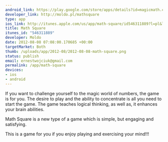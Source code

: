 ```yaml
--- 
android_link: https://play.google.com/store/apps/details?id=magicmath.com
developer_link: http://moldo.pl/mathsquare
type: app
ios_link: http://itunes.apple.com/us/app/math-square/id546311889?l=pl&ls=1%26mt=8
title: Math Square
itunes_id: "546311889"
developer: Moldo
date: 2012-08-08 07:08:00.170685 +00:00
targetMarket: Both
thumb: /uploads/app/2012-08/2012-08-08-math-square.png
status: publish
email: ernestwojciuk@gmail.com
permalink: /app/math-square
devices: 
- ios
- android
---
```


If you want to challenge yourself to the magic world of numbers, the game is for you. The desire to play and the ability to concentrate is all you need to start the game. The game teaches logical thinking, as well as, it enhances your brain abilities.

Math Square is a new type of a game which is simple, but engaging and satisfying.

This is a game for you if you enjoy playing and exercising your mind!!!
